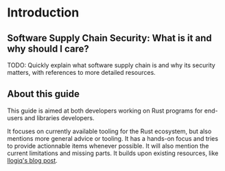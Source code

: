 # Introduction

## Software Supply Chain Security: What is it and why should I care?

TODO: Quickly explain what software supply chain is and why its security matters,
with references to more detailed resources.

## About this guide

This guide is aimed at both developers working on Rust programs for end-users and libraries developers.

It focuses on currently available tooling for the Rust ecosystem, but also mentions more
general advice or tooling. It has a hands-on focus and tries to provide actionnable items
whenever possible. 
It will also mention the current limitations and missing parts.
It builds upon existing resources, like [llogiq's blog post](https://blog.logrocket.com/comparing-rust-supply-chain-safety-tools/).